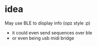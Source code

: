 # idea

May use BLE to display info (opz style :p)

- it could even send sequences over ble
- or even being usb midi bridge

